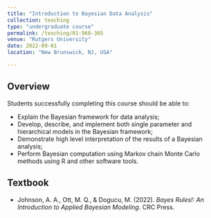 ```yaml
---
title: "Introduction to Bayesian Data Analysis"
collection: teaching
type: "undergraduate course"
permalink: /teaching/01-960-365
venue: "Rutgers University"
date: 2022-09-01
location: "New Brunswick, NJ, USA"

---
```


 
 
  
## Overview

Students successfully completing this course should be able to:

* Explain the Bayesian framework for data analysis;
* Develop, describe, and implement both single parameter and hierarchical models in the Bayesian framework;
* Demonstrate high level interpretation of the results of a Bayesian analysis;
* Perform Bayesian computation using Markov chain Monte Carlo methods using R and other software tools.

## Textbook

* Johnson, A. A., Ott, M. Q., & Dogucu, M. (2022). *Bayes Rules!: An Introduction to Applied Bayesian Modeling*. CRC Press.
